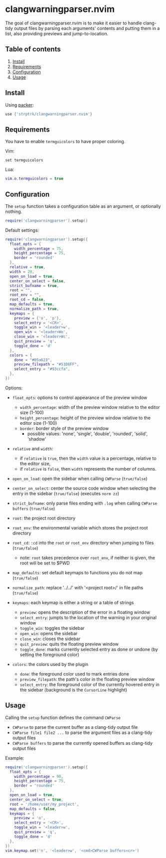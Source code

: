 # clangwarningparser.nvim

The goal of clangwarningparser.nvim is to make it easier to handle clang-tidy output files by parsing each arguments' contents and putting them in a list, also providing previews and jump-to-location.

## Table of contents

1. [Install](#install)
1. [Requirements](#requirements)
1. [Configuration](#configuration)
1. [Usage](#usage)

## Install

Using [packer](https://github.com/wbthomason/packer.nvim):
```lua
use {'strptrk/clangwarningparser.nvim'}
```

## Requirements

You have to enable `termguicolors` to have proper coloring.

Vim:
```vim
set termguicolors
```
Lua:
```lua
vim.o.termguicolors = true
```

## Configuration

The `setup` function takes a configuration table as an argument, or optionally nothing.

```lua
require('clangwarningparser').setup()
```

Default settings:

```lua
require('clangwarningparser').setup({
  float_opts = {
    width_percentage = 75,
    height_percentage = 75,
    border = 'rounded'
  },
  relative = true,
  width = 20,
  open_on_load = true,
  center_on_select = false,
  strict_bufname = true,
  root = "",
  root_env = "",
  root_cd = false,
  map_defaults = true,
  normalize_path = true,
  keymaps = {
    preview = {'o', 'p'},
    select_entry = '<CR>',
    toggle_win = '<leader>w',
    open_win = '<leader>Wo',
    close_win = '<leader>Wc',
    quit_preview = 'q',
    toggle_done = 'd'
  },
  colors = {
    done = "#05a623",
    preview_filepath = "#51D8FF",
    select_entry = "#93ccfa",
  },
})
```

Options:

- `float_opts`: options to control appearance of the preview window
    - `width_percentage`: width of the preview window relative to the editor size (1-100)
    - `height_percentage`: height of the preview window relative to the editor size (1-100)
    - `border`: border style of the preview window
        - possible values: 'none', 'single', 'double', 'rounded', 'solid', 'shadow'

- `relative` and `width`:
    - if `relative` is `true`, then the `width` value is a percentage, relative to the editor size,
    - if `relative` is `false`, then `width` represents the number of columns.

- `open_on_load`: open the sidebar when calling `CWParse` (`true/false`)
- `center_on_select`: center the source code window when selecting the entry in the sidebar (`true/false`)  (executes `norm zz`)
- `strict_bufname`:  only parse files ending with `.log` when calling `CWParse buffers` (`true/false`) 
- `root`: the project root directory
- `root_env`: the environmental variable which stores the project root directory
- `root_cd`: `:cd` into the `root` or `root_env` directory when jumping to files (`true/false`)
    - note: `root` takes precedence over `root_env`, if neither is given, the root will be set to $PWD
- `map_defaults`: set default keymaps to functions you do not map (`true/false`) 
- `normalize_path`: replace '../../' with '\<project root\>/' in file paths (`true/false`) 
- `keymaps`: each keymap is either a string or a table of strings
    - `preview`: opens the description of the error in a floating window
    - `select_entry`: jumpts to the location of the warning in your original window
    - `toggle_win`: toggles the sidebar
    - `open_win`: opens the sidebar
    - `close_win`: closes the sidebar
    - `quit_preview`: quits the floating preview window
    - `toggle_done`: marks currently selected entry as done or undone (by setting the foreground color)
- `colors`: the colors used by the plugin
    - `done`: the foreground color used to mark entries done
    - `preview_filepath`: the path's color in the floating preview window
    - `select_entry`: the foreground color of the currently hovered entry in the sidebar (background is the `CursorLine` highlight)

## Usage

Calling the `setup` function defines the command `CWParse`
- `CWParse` to parse the current buffer as a clang-tidy output file
- `CWParse file1 file2 ...` to parse the argument files as a clang-tidy output files
- `CWParse buffers` to parse the currently opened buffers as clang-tidy output files

Example:
```lua
require('clangwarningparser').setup({
  float_opts = {
    width_percentage = 90,
    height_percentage = 75,
    border = 'rounded'
  },
  open_on_load = true,
  center_on_select = true,
  root = '/home/user/my_project',
  map_defaults = false,
  keymaps = {
    preview = 'o',
    select_entry = '<CR>',
    toggle_win = '<leader>w',
    quit_preview = 'q',
    toggle_done = 'd'
  },
})
vim.keymap.set('n', '<leader>w', '<cmd>CWParse buffers<cr>')
```
